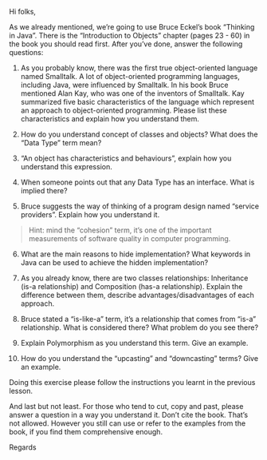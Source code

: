 Hi folks,

As we already mentioned, we’re going to use Bruce Eckel’s book “Thinking in Java”.
There is the “Introduction to Objects” chapter (pages 23 - 60) in the book you should read first. After you’ve done, answer the following questions:

1. As you probably know, there was the first true object-oriented language named Smalltalk. A lot of object-oriented programming languages, including Java, were influenced by Smalltalk. 
In his book Bruce mentioned Alan Kay, who was one of the inventors of Smalltalk. Kay summarized five basic characteristics of the language which represent an approach to object-oriented programming. 
Please list these characteristics and explain how you understand them.

2. How do you understand concept of classes and objects? What does the “Data Type” term mean? 

3. “An object has characteristics and behaviours”, explain how you understand this expression.

4. When someone points out that any Data Type has an interface. What is implied there?

5. Bruce suggests the way of thinking of a program design named “service providers”. Explain how you understand it.
> Hint: mind the “cohesion” term, it’s one of the important measurements of software quality in computer programming.

6. What are the main reasons to hide implementation? What keywords in Java can be used to achieve the hidden implementation?

7. As you already know, there are two classes relationships: Inheritance (is-a relationship) and Composition (has-a relationship). Explain the difference between them, describe advantages/disadvantages of each approach.
8. Bruce stated a “is-like-a” term, it’s a relationship that comes from “is-a” relationship. What is considered there? What problem do you see there?

9. Explain Polymorphism as you understand this term. Give an example. 

10. How do you understand the “upcasting” and “downcasting” terms? Give an example.

Doing this exercise please follow the instructions you learnt in the previous lesson. 

And last but not least. For those who tend to cut, copy and past, please answer a question in a way you understand it. Don’t cite the book. That’s not allowed. However you still can use or refer to the examples from the book, if you find them comprehensive enough.

Regards 
